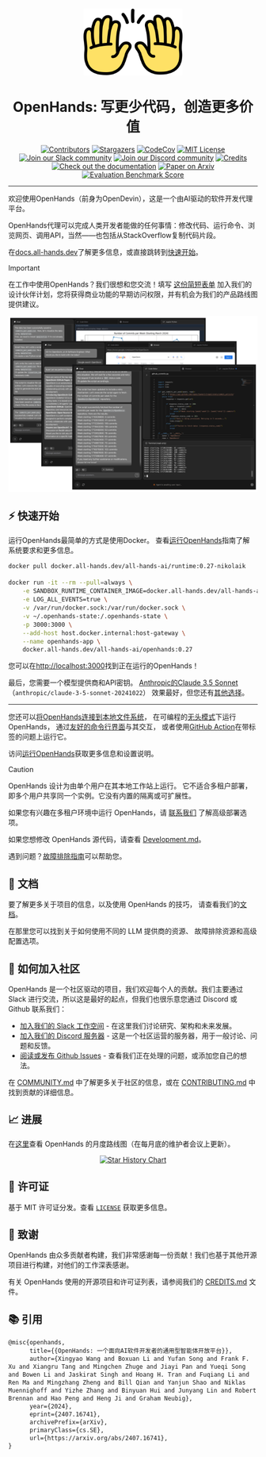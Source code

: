 <a name="readme-top"></a>

<div align="center">
  <img src="./docs/static/img/logo.png" alt="Logo" width="200">
  <h1 align="center">OpenHands: 写更少代码，创造更多价值</h1>
</div>


<div align="center">
  <a href="https://github.com/All-Hands-AI/OpenHands/graphs/contributors"><img src="https://img.shields.io/github/contributors/All-Hands-AI/OpenHands?style=for-the-badge&color=blue" alt="Contributors"></a>
  <a href="https://github.com/All-Hands-AI/OpenHands/stargazers"><img src="https://img.shields.io/github/stars/All-Hands-AI/OpenHands?style=for-the-badge&color=blue" alt="Stargazers"></a>
  <a href="https://codecov.io/github/All-Hands-AI/OpenHands?branch=main"><img alt="CodeCov" src="https://img.shields.io/codecov/c/github/All-Hands-AI/OpenHands?style=for-the-badge&color=blue"></a>
  <a href="https://github.com/All-Hands-AI/OpenHands/blob/main/LICENSE"><img src="https://img.shields.io/github/license/All-Hands-AI/OpenHands?style=for-the-badge&color=blue" alt="MIT License"></a>
  <br/>
  <a href="https://join.slack.com/t/openhands-ai/shared_invite/zt-2ypg5jweb-d~6hObZDbXi_HEL8PDrbHg"><img src="https://img.shields.io/badge/Slack-Join%20Us-red?logo=slack&logoColor=white&style=for-the-badge" alt="Join our Slack community"></a>
  <a href="https://discord.gg/ESHStjSjD4"><img src="https://img.shields.io/badge/Discord-Join%20Us-purple?logo=discord&logoColor=white&style=for-the-badge" alt="Join our Discord community"></a>
  <a href="https://github.com/All-Hands-AI/OpenHands/blob/main/CREDITS.md"><img src="https://img.shields.io/badge/Project-Credits-blue?style=for-the-badge&color=FFE165&logo=github&logoColor=white" alt="Credits"></a>
  <br/>
  <a href="https://docs.all-hands.dev/modules/usage/getting-started"><img src="https://img.shields.io/badge/Documentation-000?logo=googledocs&logoColor=FFE165&style=for-the-badge" alt="Check out the documentation"></a>
  <a href="https://arxiv.org/abs/2407.16741"><img src="https://img.shields.io/badge/Paper%20on%20Arxiv-000?logoColor=FFE165&logo=arxiv&style=for-the-badge" alt="Paper on Arxiv"></a>
  <a href="https://huggingface.co/spaces/OpenHands/evaluation"><img src="https://img.shields.io/badge/Benchmark%20score-000?logoColor=FFE165&logo=huggingface&style=for-the-badge" alt="Evaluation Benchmark Score"></a>
  <hr>
</div>

欢迎使用OpenHands（前身为OpenDevin），这是一个由AI驱动的软件开发代理平台。

OpenHands代理可以完成人类开发者能做的任何事情：修改代码、运行命令、浏览网页、调用API，当然——也包括从StackOverflow复制代码片段。

在[docs.all-hands.dev](https://docs.all-hands.dev)了解更多信息，或直接跳转到[快速开始](#-quick-start)。

> [!IMPORTANT]
> 在工作中使用OpenHands？我们很想和您交流！填写
> [这份简短表单](https://docs.google.com/forms/d/e/1FAIpQLSet3VbGaz8z32gW9Wm-Grl4jpt5WgMXPgJ4EDPVmCETCBpJtQ/viewform)
> 加入我们的设计伙伴计划，您将获得商业功能的早期访问权限，并有机会为我们的产品路线图提供建议。

![应用截图](./docs/static/img/screenshot.png)

## ⚡ 快速开始

运行OpenHands最简单的方式是使用Docker。
查看[运行OpenHands](https://docs.all-hands.dev/modules/usage/installation)指南了解
系统要求和更多信息。

```bash
docker pull docker.all-hands.dev/all-hands-ai/runtime:0.27-nikolaik

docker run -it --rm --pull=always \
    -e SANDBOX_RUNTIME_CONTAINER_IMAGE=docker.all-hands.dev/all-hands-ai/runtime:0.27-nikolaik \
    -e LOG_ALL_EVENTS=true \
    -v /var/run/docker.sock:/var/run/docker.sock \
    -v ~/.openhands-state:/.openhands-state \
    -p 3000:3000 \
    --add-host host.docker.internal:host-gateway \
    --name openhands-app \
    docker.all-hands.dev/all-hands-ai/openhands:0.27
```

您可以在[http://localhost:3000](http://localhost:3000)找到正在运行的OpenHands！

最后，您需要一个模型提供商和API密钥。
[Anthropic的Claude 3.5 Sonnet](https://www.anthropic.com/api)（`anthropic/claude-3-5-sonnet-20241022`）
效果最好，但您还有[其他选择](https://docs.all-hands.dev/modules/usage/llms)。

---

您还可以[将OpenHands连接到本地文件系统](https://docs.all-hands.dev/modules/usage/runtimes#connecting-to-your-filesystem)，
在可编程的[无头模式](https://docs.all-hands.dev/modules/usage/how-to/headless-mode)下运行OpenHands，
通过[友好的命令行界面](https://docs.all-hands.dev/modules/usage/how-to/cli-mode)与其交互，
或者使用[GitHub Action](https://docs.all-hands.dev/modules/usage/how-to/github-action)在带标签的问题上运行它。

访问[运行OpenHands](https://docs.all-hands.dev/modules/usage/installation)获取更多信息和设置说明。

> [!CAUTION]
> OpenHands 设计为由单个用户在其本地工作站上运行。
> 它不适合多租户部署，即多个用户共享同一个实例。它没有内置的隔离或可扩展性。
>
> 如果您有兴趣在多租户环境中运行 OpenHands，请
> [联系我们](https://docs.google.com/forms/d/e/1FAIpQLSet3VbGaz8z32gW9Wm-Grl4jpt5WgMXPgJ4EDPVmCETCBpJtQ/viewform)
> 了解高级部署选项。

如果您想修改 OpenHands 源代码，请查看 [Development.md](https://github.com/All-Hands-AI/OpenHands/blob/main/Development.md)。

遇到问题？[故障排除指南](https://docs.all-hands.dev/modules/usage/troubleshooting)可以帮助您。

## 📖 文档

要了解更多关于项目的信息，以及使用 OpenHands 的技巧，
请查看我们的[文档](https://docs.all-hands.dev/modules/usage/getting-started)。

在那里您可以找到关于如何使用不同的 LLM 提供商的资源、
故障排除资源和高级配置选项。

## 🤝 如何加入社区

OpenHands 是一个社区驱动的项目，我们欢迎每个人的贡献。我们主要通过
Slack 进行交流，所以这是最好的起点，但我们也很乐意您通过 Discord 或 Github 联系我们：

- [加入我们的 Slack 工作空间](https://join.slack.com/t/openhands-ai/shared_invite/zt-2ypg5jweb-d~6hObZDbXi_HEL8PDrbHg) - 在这里我们讨论研究、架构和未来发展。
- [加入我们的 Discord 服务器](https://discord.gg/ESHStjSjD4) - 这是一个社区运营的服务器，用于一般讨论、问题和反馈。
- [阅读或发布 Github Issues](https://github.com/All-Hands-AI/OpenHands/issues) - 查看我们正在处理的问题，或添加您自己的想法。

在 [COMMUNITY.md](./COMMUNITY.md) 中了解更多关于社区的信息，或在 [CONTRIBUTING.md](./CONTRIBUTING.md) 中找到贡献的详细信息。

## 📈 进展

在[这里](https://github.com/orgs/All-Hands-AI/projects/1)查看 OpenHands 的月度路线图（在每月底的维护者会议上更新）。

<p align="center">
  <a href="https://star-history.com/#All-Hands-AI/OpenHands&Date">
    <img src="https://api.star-history.com/svg?repos=All-Hands-AI/OpenHands&type=Date" width="500" alt="Star History Chart">
  </a>
</p>

## 📜 许可证

基于 MIT 许可证分发。查看 [`LICENSE`](./LICENSE) 获取更多信息。

## 🙏 致谢

OpenHands 由众多贡献者构建，我们非常感谢每一份贡献！我们也基于其他开源项目进行构建，对他们的工作深表感谢。

有关 OpenHands 使用的开源项目和许可证列表，请参阅我们的 [CREDITS.md](./CREDITS.md) 文件。

## 📚 引用

```
@misc{openhands,
      title={{OpenHands: 一个面向AI软件开发者的通用型智能体开放平台}},
      author={Xingyao Wang and Boxuan Li and Yufan Song and Frank F. Xu and Xiangru Tang and Mingchen Zhuge and Jiayi Pan and Yueqi Song and Bowen Li and Jaskirat Singh and Hoang H. Tran and Fuqiang Li and Ren Ma and Mingzhang Zheng and Bill Qian and Yanjun Shao and Niklas Muennighoff and Yizhe Zhang and Binyuan Hui and Junyang Lin and Robert Brennan and Hao Peng and Heng Ji and Graham Neubig},
      year={2024},
      eprint={2407.16741},
      archivePrefix={arXiv},
      primaryClass={cs.SE},
      url={https://arxiv.org/abs/2407.16741},
}
```
